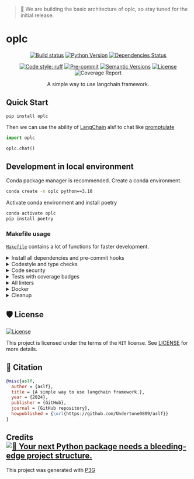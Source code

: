 > 🛑 We are building the basic architecture of oplc, so stay tuned for the initial release.

# oplc

<div align="center">

[![Build status](https://github.com/Undertone0809/aslf/workflows/build/badge.svg?branch=main&event=push)](https://github.com/Undertone0809/aslf/actions?query=workflow%3Abuild)
[![Python Version](https://img.shields.io/pypi/pyversions/aslf.svg)](https://pypi.org/project/aslf/)
[![Dependencies Status](https://img.shields.io/badge/dependencies-up%20to%20date-brightgreen.svg)](https://github.com/Undertone0809/aslf/pulls?utf8=%E2%9C%93&q=is%3Apr%20author%3Aapp%2Fdependabot)

[![Code style: ruff](https://img.shields.io/badge/code%20style-ruff-000000.svg)](https://github.com/astral-sh/ruff)
[![Pre-commit](https://img.shields.io/badge/pre--commit-enabled-brightgreen?logo=pre-commit&logoColor=white)](https://github.com/Undertone0809/aslf/blob/main/.pre-commit-config.yaml)
[![Semantic Versions](https://img.shields.io/badge/%20%20%F0%9F%93%A6%F0%9F%9A%80-semantic--versions-e10079.svg)](https://github.com/Undertone0809/aslf/releases)
[![License](https://img.shields.io/github/license/Undertone0809/aslf)](https://github.com/Undertone0809/aslf/blob/main/LICENSE)
![Coverage Report](assets/images/coverage.svg)

A simple way to use langchain framework.

</div>


## Quick Start

```shell
pip install oplc
```

Then we can use the ability of [LangChain](https://www.langchain.com/) alsf to chat like [promptulate](https://github.com/Undertone0809/promptulate)

```python
import oplc

oplc.chat()
```


## Development in local environment

Conda package manager is recommended. Create a conda environment.

```bash
conda create -n oplc python==3.10
```

Activate conda environment and install poetry

```bash
conda activate oplc
pip install poetry
```



### Makefile usage

[`Makefile`](https://github.com/Undertone0809/aslf/blob/main/Makefile) contains a lot of functions for faster development.


<details>
<summary>Install all dependencies and pre-commit hooks</summary>
<p>

Install requirements:

```bash
make install
```

Pre-commit hooks coulb be installed after `git init` via

```bash
make pre-commit-install
```

</p>
</details>

<details>
<summary>Codestyle and type checks</summary>
<p>

Automatic formatting uses `ruff`.

```bash
make polish-codestyle

# or use synonym
make formatting
```

Codestyle checks only, without rewriting files:

```bash
make check-codestyle
```

> Note: `check-codestyle` uses `ruff` and `darglint` library

</p>
</details>

<details>
<summary>Code security</summary>
<p>

> If this command is not selected during installation, it cannnot be used.

```bash
make check-safety
```

This command launches `Poetry` integrity checks as well as identifies security issues with `Safety` and `Bandit`.

```bash
make check-safety
```

</p>
</details>

<details>
<summary>Tests with coverage badges</summary>
<p>

Run `pytest`

```bash
make test
```

</p>
</details>

<details>
<summary>All linters</summary>
<p>

Of course there is a command to run all linters in one:

```bash
make lint
```

the same as:

```bash
make check-codestyle && make test && make check-safety
```

</p>
</details>

<details>
<summary>Docker</summary>
<p>

```bash
make docker-build
```

which is equivalent to:

```bash
make docker-build VERSION=latest
```

Remove docker image with

```bash
make docker-remove
```

More information [about docker](https://github.com/Undertone0809/python-package-template/tree/main/%7B%7B%20cookiecutter.project_name%20%7D%7D/docker).

</p>
</details>

<details>
<summary>Cleanup</summary>
<p>
Delete pycache files

```bash
make pycache-remove
```

Remove package build

```bash
make build-remove
```

Delete .DS_STORE files

```bash
make dsstore-remove
```

Remove .mypycache

```bash
make mypycache-remove
```

Or to remove all above run:

```bash
make cleanup
```

</p>
</details>

## 🛡 License

[![License](https://img.shields.io/github/license/Undertone0809/aslf)](https://github.com/Undertone0809/aslf/blob/main/LICENSE)

This project is licensed under the terms of the `MIT` license. See [LICENSE](https://github.com/Undertone0809/aslf/blob/main/LICENSE) for more details.

## 📃 Citation

```bibtex
@misc{aslf,
  author = {aslf},
  title = {A simple way to use langchain framework.},
  year = {2024},
  publisher = {GitHub},
  journal = {GitHub repository},
  howpublished = {\url{https://github.com/Undertone0809/aslf}}
}
```

## Credits [![🚀 Your next Python package needs a bleeding-edge project structure.](https://img.shields.io/badge/P3G-%F0%9F%9A%80-brightgreen)](https://github.com/Undertone0809/python-package-template)

This project was generated with [P3G](https://github.com/Undertone0809/P3G)
